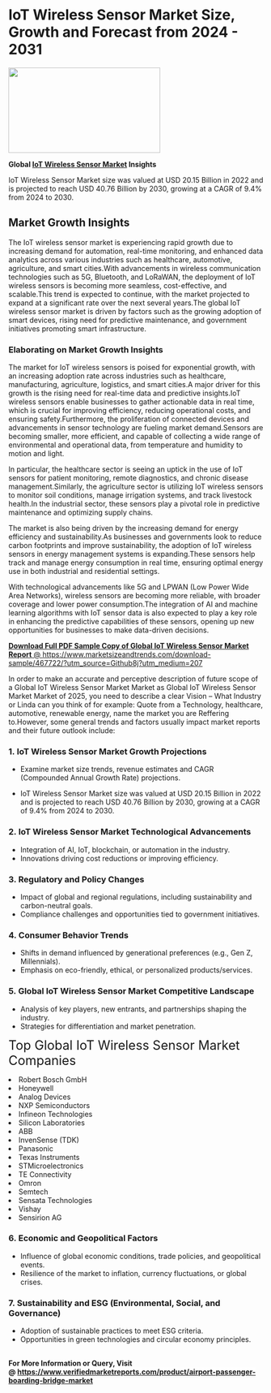 <H1>IoT Wireless Sensor Market Size, Growth and Forecast from 2024 - 2031</H1><img class="aligncenter size-medium wp-image-584254" src="https://thirdeyenews.in/wp-content/uploads/2024/09/Global-Market-Research-300x168.jpeg" alt="" width="300" height="168" /><p><strong>Global&nbsp;<a href="https://www.marketsizeandtrends.com/download-sample/467722/?utm_source=Github8j?utm_medium=207">IoT Wireless Sensor Market</a> Insights</strong></p><p>IoT Wireless Sensor Market size was valued at USD 20.15 Billion in 2022 and is projected to reach USD 40.76 Billion by 2030, growing at a CAGR of 9.4% from 2024 to 2030.</p><p><!DOCTYPE html> <html lang="en"> <head> <meta charset="UTF-8"> <meta name="viewport" content="width=device-width, initial-scale=1.0"> <title>IoT Wireless Sensor Market Growth Insights</title> </head> <body> <h2>Market Growth Insights</h2> <p>The IoT wireless sensor market is experiencing rapid growth due to increasing demand for automation, real-time monitoring, and enhanced data analytics across various industries such as healthcare, automotive, agriculture, and smart cities.With advancements in wireless communication technologies such as 5G, Bluetooth, and LoRaWAN, the deployment of IoT wireless sensors is becoming more seamless, cost-effective, and scalable.This trend is expected to continue, with the market projected to expand at a significant rate over the next several years.The global IoT wireless sensor market is driven by factors such as the growing adoption of smart devices, rising need for predictive maintenance, and government initiatives promoting smart infrastructure.</p> <p><a href="#"></a></p> <h3>Elaborating on Market Growth Insights</h3> <p>The market for IoT wireless sensors is poised for exponential growth, with an increasing adoption rate across industries such as healthcare, manufacturing, agriculture, logistics, and smart cities.A major driver for this growth is the rising need for real-time data and predictive insights.IoT wireless sensors enable businesses to gather actionable data in real time, which is crucial for improving efficiency, reducing operational costs, and ensuring safety.Furthermore, the proliferation of connected devices and advancements in sensor technology are fueling market demand.Sensors are becoming smaller, more efficient, and capable of collecting a wide range of environmental and operational data, from temperature and humidity to motion and light.</p> <p>In particular, the healthcare sector is seeing an uptick in the use of IoT sensors for patient monitoring, remote diagnostics, and chronic disease management.Similarly, the agriculture sector is utilizing IoT wireless sensors to monitor soil conditions, manage irrigation systems, and track livestock health.In the industrial sector, these sensors play a pivotal role in predictive maintenance and optimizing supply chains.</p> <p>The market is also being driven by the increasing demand for energy efficiency and sustainability.As businesses and governments look to reduce carbon footprints and improve sustainability, the adoption of IoT wireless sensors in energy management systems is expanding.These sensors help track and manage energy consumption in real time, ensuring optimal energy use in both industrial and residential settings.</p> <p>With technological advancements like 5G and LPWAN (Low Power Wide Area Networks), wireless sensors are becoming more reliable, with broader coverage and lower power consumption.The integration of AI and machine learning algorithms with IoT sensor data is also expected to play a key role in enhancing the predictive capabilities of these sensors, opening up new opportunities for businesses to make data-driven decisions.</p> <p><a href="#"></p><p><span class=""><strong>Download Full PDF Sample Copy of Global IoT Wireless Sensor Market Report</strong> @ <a href="https://www.marketsizeandtrends.com/download-sample/467722/?utm_source=Github8j?utm_medium=207" target="_blank">https://www.marketsizeandtrends.com/download-sample/467722/?utm_source=Github8j?utm_medium=207</a></span></p><p>In order to make an accurate and perceptive description of future scope of a Global&nbsp;IoT Wireless Sensor Market Market as Global&nbsp;IoT Wireless Sensor Market Market of 2025, you need to describe a clear Vision &ndash; What Industry or Linda can you think of for example: Quote from a Technology, healthcare, automotive, renewable energy, name the market you are Reffering to.However, some general trends and factors usually impact market reports and their future outlook include:</p><h3>1.&nbsp;<strong>IoT Wireless Sensor Market Growth Projections</strong></h3><ul><li>Examine market size trends, revenue estimates and CAGR (Compounded Annual Growth Rate) projections.</li><li><p>IoT Wireless Sensor Market size was valued at USD 20.15 Billion in 2022 and is projected to reach USD 40.76 Billion by 2030, growing at a CAGR of 9.4% from 2024 to 2030.</p></li></ul><h3>2.&nbsp;<strong>IoT Wireless Sensor Market Technological Advancements</strong></h3><ul><li>Integration of AI, IoT, blockchain, or automation in the industry.</li><li>Innovations driving cost reductions or improving efficiency.</li></ul><h3>3.&nbsp;<strong>Regulatory and Policy Changes</strong></h3><ul><li>Impact of global and regional regulations, including sustainability and carbon-neutral goals.</li><li>Compliance challenges and opportunities tied to government initiatives.</li></ul><h3>4.&nbsp;<strong>Consumer Behavior Trends</strong></h3><ul><li>Shifts in demand influenced by generational preferences (e.g., Gen Z, Millennials).</li><li>Emphasis on eco-friendly, ethical, or personalized products/services.</li></ul><h3>5.&nbsp;<strong>Global IoT Wireless Sensor Market Competitive Landscape</strong></h3><ul><li>Analysis of key players, new entrants, and partnerships shaping the industry.</li><li>Strategies for differentiation and market penetration.</li></ul><p data-pm-slice="1 1 []"><span style="color: inherit; font-family: inherit; font-size: 25px;">Top Global IoT Wireless Sensor Market Companies</span></p><div class="" data-test-id=""><p><li>Robert Bosch GmbH</li><li> Honeywell</li><li> Analog Devices</li><li> NXP Semiconductors</li><li> Infineon Technologies</li><li> Silicon Laboratories</li><li> ABB</li><li> InvenSense (TDK)</li><li> Panasonic</li><li> Texas Instruments</li><li> STMicroelectronics</li><li> TE Connectivity</li><li> Omron</li><li> Semtech</li><li> Sensata Technologies</li><li> Vishay</li><li> Sensirion AG</li></p></div><h3>6.&nbsp;<strong>Economic and Geopolitical Factors</strong></h3><ul><li>Influence of global economic conditions, trade policies, and geopolitical events.</li><li>Resilience of the market to inflation, currency fluctuations, or global crises.</li></ul><h3>7.&nbsp;<strong>Sustainability and ESG (Environmental, Social, and Governance)</strong></h3><ul><li>Adoption of sustainable practices to meet ESG criteria.</li><li>Opportunities in green technologies and circular economy principles.</li></ul><h2><strong style="font-size: 14px;">For More Information or Query, Visit @&nbsp;</strong><a style="background-color: #ffffff; font-size: 14px;" href="https://www.marketsizeandtrends.com/report/iot-wireless-sensor-market/" target="_blank">https://www.verifiedmarketreports.com/product/airport-passenger-boarding-bridge-market</a></h2>